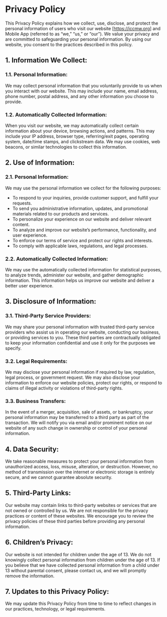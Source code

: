 # Privacy Policy

This Privacy Policy explains how we collect, use, disclose, and protect the personal information of users who visit our website [https://iccmw.org] and Mobile App (referred to as “we,” “us,” or “our”). We value your privacy and are committed to safeguarding your personal information. By using our website, you consent to the practices described in this policy.

## 1. Information We Collect:
### 1.1. Personal Information:
We may collect personal information that you voluntarily provide to us when you interact with our website. This may include your name, email address, phone number, postal address, and any other information you choose to provide.

### 1.2. Automatically Collected Information:
When you visit our website, we may automatically collect certain information about your device, browsing actions, and patterns. This may include your IP address, browser type, referring/exit pages, operating system, date/time stamps, and clickstream data. We may use cookies, web beacons, or similar technologies to collect this information.

## 2. Use of Information:
### 2.1. Personal Information:
We may use the personal information we collect for the following purposes:
- To respond to your inquiries, provide customer support, and fulfill your requests.
- To send you administrative information, updates, and promotional materials related to our products and services.
- To personalize your experience on our website and deliver relevant content.
- To analyze and improve our website’s performance, functionality, and user experience.
- To enforce our terms of service and protect our rights and interests.
- To comply with applicable laws, regulations, and legal processes.

### 2.2. Automatically Collected Information:
We may use the automatically collected information for statistical purposes, to analyze trends, administer our website, and gather demographic information. This information helps us improve our website and deliver a better user experience.

## 3. Disclosure of Information:
### 3.1. Third-Party Service Providers:
We may share your personal information with trusted third-party service providers who assist us in operating our website, conducting our business, or providing services to you. These third parties are contractually obligated to keep your information confidential and use it only for the purposes we specify.

### 3.2. Legal Requirements:
We may disclose your personal information if required by law, regulation, legal process, or government request. We may also disclose your information to enforce our website policies, protect our rights, or respond to claims of illegal activity or violations of third-party rights.

### 3.3. Business Transfers:
In the event of a merger, acquisition, sale of assets, or bankruptcy, your personal information may be transferred to a third party as part of the transaction. We will notify you via email and/or prominent notice on our website of any such change in ownership or control of your personal information.

## 4. Data Security:
We take reasonable measures to protect your personal information from unauthorized access, loss, misuse, alteration, or destruction. However, no method of transmission over the internet or electronic storage is entirely secure, and we cannot guarantee absolute security.

## 5. Third-Party Links:
Our website may contain links to third-party websites or services that are not owned or controlled by us. We are not responsible for the privacy practices or content of these websites. We encourage you to review the privacy policies of these third parties before providing any personal information.

## 6. Children’s Privacy:
Our website is not intended for children under the age of 13. We do not knowingly collect personal information from children under the age of 13. If you believe that we have collected personal information from a child under 13 without parental consent, please contact us, and we will promptly remove the information.

## 7. Updates to this Privacy Policy:
We may update this Privacy Policy from time to time to reflect changes in our practices, technology, or legal requirements. 

